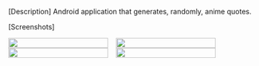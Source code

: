 [Description]
Android application that generates, randomly, anime quotes.

[Screenshots]
<div style="display: flex;gap: 1rem">
<img src="https://user-images.githubusercontent.com/75863595/209582701-d1de7247-69b5-4c53-9429-50d6aa0d8743.png" style="height: 100%; width: 200px"/>
<img src="https://user-images.githubusercontent.com/75863595/209582737-13360de5-81f4-4218-9cd2-f7c3c46bbc09.png" style="height: 100%; width: 200px"/>
</div>

<div style="display: flex;gap: 1rem">
<img src="https://user-images.githubusercontent.com/75863595/209582784-45275db0-3c8b-4b0f-ac7a-465d8518fe4c.png" style="height: 100%; width: 200px"/>
<img src="https://user-images.githubusercontent.com/75863595/209582812-840c6299-cdb1-4b9a-b7ae-660770fbd3da.png" style="height: 100%; width: 200px"/>
</div>
